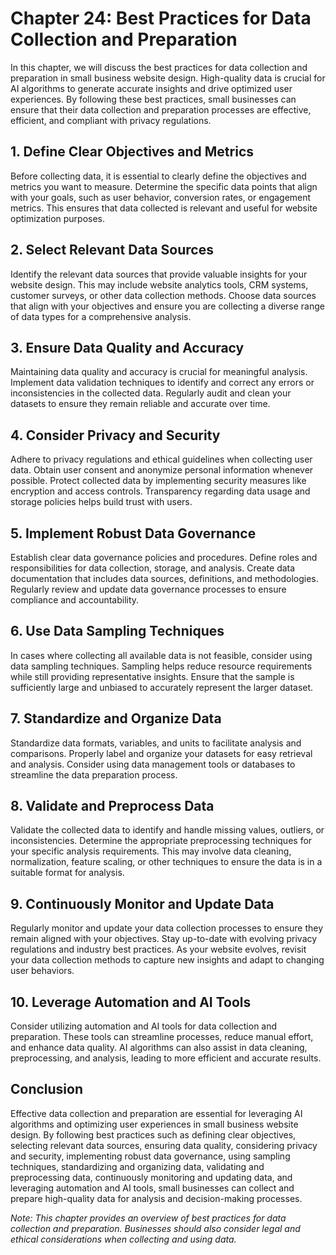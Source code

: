 Chapter 24: Best Practices for Data Collection and Preparation
==============================================================

In this chapter, we will discuss the best practices for data collection and preparation in small business website design. High-quality data is crucial for AI algorithms to generate accurate insights and drive optimized user experiences. By following these best practices, small businesses can ensure that their data collection and preparation processes are effective, efficient, and compliant with privacy regulations.

**1. Define Clear Objectives and Metrics**
------------------------------------------

Before collecting data, it is essential to clearly define the objectives and metrics you want to measure. Determine the specific data points that align with your goals, such as user behavior, conversion rates, or engagement metrics. This ensures that data collected is relevant and useful for website optimization purposes.

**2. Select Relevant Data Sources**
-----------------------------------

Identify the relevant data sources that provide valuable insights for your website design. This may include website analytics tools, CRM systems, customer surveys, or other data collection methods. Choose data sources that align with your objectives and ensure you are collecting a diverse range of data types for a comprehensive analysis.

**3. Ensure Data Quality and Accuracy**
---------------------------------------

Maintaining data quality and accuracy is crucial for meaningful analysis. Implement data validation techniques to identify and correct any errors or inconsistencies in the collected data. Regularly audit and clean your datasets to ensure they remain reliable and accurate over time.

**4. Consider Privacy and Security**
------------------------------------

Adhere to privacy regulations and ethical guidelines when collecting user data. Obtain user consent and anonymize personal information whenever possible. Protect collected data by implementing security measures like encryption and access controls. Transparency regarding data usage and storage policies helps build trust with users.

**5. Implement Robust Data Governance**
---------------------------------------

Establish clear data governance policies and procedures. Define roles and responsibilities for data collection, storage, and analysis. Create data documentation that includes data sources, definitions, and methodologies. Regularly review and update data governance processes to ensure compliance and accountability.

**6. Use Data Sampling Techniques**
-----------------------------------

In cases where collecting all available data is not feasible, consider using data sampling techniques. Sampling helps reduce resource requirements while still providing representative insights. Ensure that the sample is sufficiently large and unbiased to accurately represent the larger dataset.

**7. Standardize and Organize Data**
------------------------------------

Standardize data formats, variables, and units to facilitate analysis and comparisons. Properly label and organize your datasets for easy retrieval and analysis. Consider using data management tools or databases to streamline the data preparation process.

**8. Validate and Preprocess Data**
-----------------------------------

Validate the collected data to identify and handle missing values, outliers, or inconsistencies. Determine the appropriate preprocessing techniques for your specific analysis requirements. This may involve data cleaning, normalization, feature scaling, or other techniques to ensure the data is in a suitable format for analysis.

**9. Continuously Monitor and Update Data**
-------------------------------------------

Regularly monitor and update your data collection processes to ensure they remain aligned with your objectives. Stay up-to-date with evolving privacy regulations and industry best practices. As your website evolves, revisit your data collection methods to capture new insights and adapt to changing user behaviors.

**10. Leverage Automation and AI Tools**
----------------------------------------

Consider utilizing automation and AI tools for data collection and preparation. These tools can streamline processes, reduce manual effort, and enhance data quality. AI algorithms can also assist in data cleaning, preprocessing, and analysis, leading to more efficient and accurate results.

**Conclusion**
--------------

Effective data collection and preparation are essential for leveraging AI algorithms and optimizing user experiences in small business website design. By following best practices such as defining clear objectives, selecting relevant data sources, ensuring data quality, considering privacy and security, implementing robust data governance, using sampling techniques, standardizing and organizing data, validating and preprocessing data, continuously monitoring and updating data, and leveraging automation and AI tools, small businesses can collect and prepare high-quality data for analysis and decision-making processes.

*Note: This chapter provides an overview of best practices for data collection and preparation. Businesses should also consider legal and ethical considerations when collecting and using data.*
